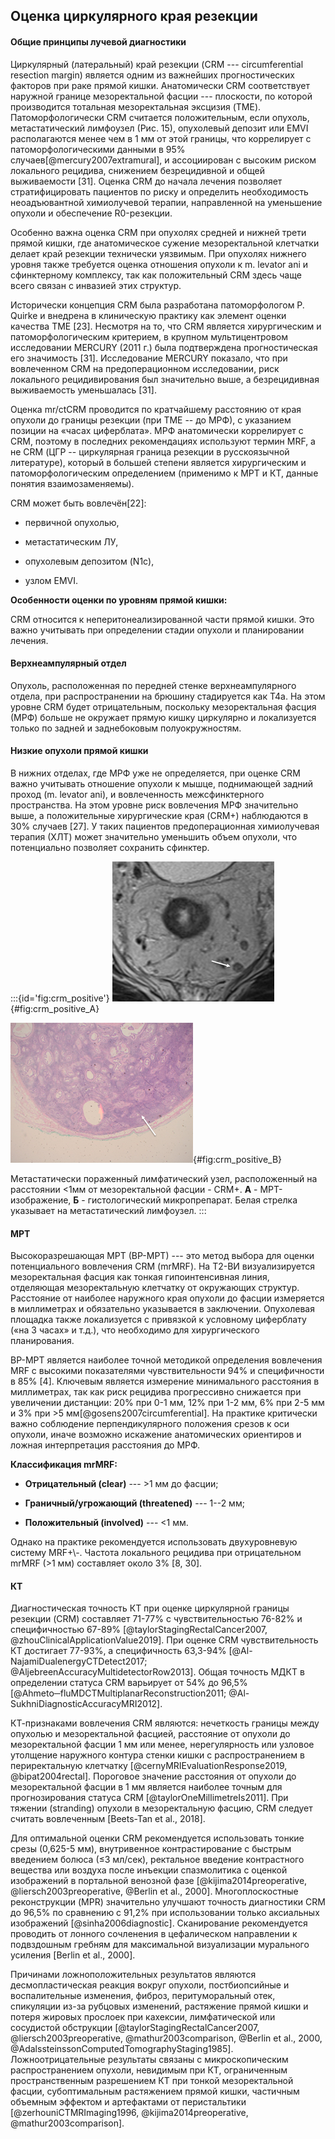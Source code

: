 ## Оценка циркулярного края резекции

#### Общие принципы лучевой диагностики

Циркулярный (латеральный) край резекции (CRM --- circumferential resection margin) является одним из важнейших прогностических факторов при раке прямой кишки. Анатомически CRM соответствует наружной границе мезоректальной фасции --- плоскости, по которой производится тотальная мезоректальная эксцизия (TME). Патоморфологически CRM считается положительным, если опухоль, метастатический лимфоузел (Рис. 15), опухолевый депозит или EMVI располагаются менее чем в 1 мм от этой границы, что коррелирует с патоморфологическими данными в 95% случаев\[@mercury2007extramural\], и ассоциирован с высоким риском локального рецидива, снижением безрецидивной и общей выживаемости \[31\]. Оценка CRM до начала лечения позволяет стратифицировать пациентов по риску и определить необходимость неоадъювантной химиолучевой терапии, направленной на уменьшение опухоли и обеспечение R0-резекции.

Особенно важна оценка CRM при опухолях средней и нижней трети прямой кишки, где анатомическое сужение мезоректальной клетчатки делает край резекции технически уязвимым. При опухолях нижнего уровня также требуется оценка отношения опухоли к m. levator ani и сфинктерному комплексу, так как положительный CRM здесь чаще всего связан с инвазией этих структур.

Исторически концепция CRM была разработана патоморфологом P. Quirke и внедрена в клиническую практику как элемент оценки качества TME \[23\]. Несмотря на то, что CRM является хирургическим и патоморфологическим критерием, в крупном мультицентровом исследовании MERCURY (2011 г.) была подтверждена прогностическая его значимость \[31\]. Исследование MERCURY показало, что при вовлеченном CRM на предоперационном исследовании, риск локального рецидивирования был значительно выше, а безрецидивная выживаемость уменьшалась \[31\].

Оценка mr/ctCRM проводится по кратчайшему расстоянию от края опухоли до границы резекции (при ТМЕ -- до МРФ), с указанием позиции на «часах циферблата». МРФ анатомически коррелирует с CRM, поэтому в последних рекомендациях используют термин MRF, а не CRM (ЦГР -- циркулярная граница резекции в русскоязычной литературе), который в большей степени является хирургическим и патоморфологическим определением (применимо к МРТ и КТ, данные понятия взаимозаменяемы).

CRM может быть вовлечён\[22\]:

-   первичной опухолью,

-   метастатическим ЛУ,

-   опухолевым депозитом (N1c),

-   узлом EMVI.

**Особенности оценки по уровням прямой кишки:**

CRM относится к неперитонеализированной части прямой кишки. Это важно учитывать при определении стадии опухоли и планировании лечения.

#### Верхнеампулярный отдел

Опухоль, расположенная по передней стенке верхнеампулярного отдела, при распространении на брюшину стадируется как T4a. На этом уровне CRM будет отрицательным, поскольку мезоректальная фасция (МРФ) больше не окружает прямую кишку циркулярно и локализуется только по задней и заднебоковым полуокружностям.

#### Низкие опухоли прямой кишки

В нижних отделах, где МРФ уже не определяется, при оценке CRM важно учитывать отношение опухоли к мышце, поднимающей задний проход (m. levator ani), и вовлеченность межсфинктерного пространства. На этом уровне риск вовлечения МРФ значительно выше, а положительные хирургические края (CRM+) наблюдаются в 30% случаев \[27\]. У таких пациентов предоперационная химиолучевая терапия (ХЛТ) может значительно уменьшить объем опухоли, что потенциально позволяет сохранить сфинктер.

:::{id='fig:crm_positive'}
![МРТ-изображение. Метастатически пораженный лимфатический узел (белая стрелка) на расстоянии <1мм от мезоректальной фасции.](./img/staging/crm/image35.png){#fig:crm_positive_A}

![Гистологический микропрепарат. Метастатически пораженный лимфатический узел (белая стрелка) на расстоянии <1мм от мезоректальной фасции.](./img/staging/crm/image28.png){#fig:crm_positive_B}

Метастатически пораженный лимфатический узел, расположенный на расстоянии <1мм от мезоректальной фасции - CRM+. **А** - МРТ-изображение, **Б** - гистологический микропрепарат. Белая стрелка указывает на метастатический лимфоузел.
:::

#### 

#### МРТ

Высокоразрешающая МРТ (ВР-МРТ) --- это метод выбора для оценки потенциального вовлечения CRM (mrMRF). На Т2-ВИ визуализируется мезоректальная фасция как тонкая гипоинтенсивная линия, отделяющая мезоректальную клетчатку от окружающих структур. Расстояние от наиболее наружного края опухоли до фасции измеряется в миллиметрах и обязательно указывается в заключении. Опухолевая площадка также локализуется с привязкой к условному циферблату («на 3 часах» и т.д.), что необходимо для хирургического планирования.

ВР-МРТ является наиболее точной методикой определения вовлечения MRF с высокими показателями чувствительности 94% и специфичности в 85% \[4\]. Ключевым является измерение минимального расстояния в миллиметрах, так как риск рецидива прогрессивно снижается при увеличении дистанции: 20% при 0-1 мм, 12% при 1-2 мм, 6% при 2-5 мм и 3% при \>5 мм\[@gosens2007circumferential\]. На практике критически важно соблюдение перпендикулярного положения срезов к оси опухоли, иначе возможно искажение анатомических ориентиров и ложная интерпретация расстояния до МРФ.

**Классификация mrMRF:**

-   **Отрицательный (clear)** --- \>1 мм до фасции;

-   **Граничный/угрожающий (threatened)** --- 1--2 мм;

-   **Положительный (involved)** --- \<1 мм.

Однако на практике рекомендуется использовать двухуровневую систему MRF+\\-. Частота локального рецидива при отрицательном mrMRF (\>1 мм) составляет около 3% \[8, 30\].

#### КТ

Диагностическая точность КТ при оценке циркулярной границы резекции (CRM) составляет 71-77% с чувствительностью 76-82% и специфичностью 67-89% \[@taylorStagingRectalCancer2007, \@zhouClinicalApplicationValue2019\]. При оценке CRM чувствительность КТ достигает 77-93%, а специфичность 63,3-94% \[@Al-NajamiDualenergyCTDetect2017; \@AljebreenAccuracyMultidetectorRow2013\]. Общая точность МДКТ в определении статуса CRM варьирует от 54% до 96,5% \[@Ahmeto─fluMDCTMultiplanarReconstruction2011; \@Al-SukhniDiagnosticAccuracyMRI2012\].

КТ-признаками вовлечения CRM являются: нечеткость границы между опухолью и мезоректальной фасцией, расстояние от опухоли до мезоректальной фасции 1 мм или менее, нерегулярность или узловое утолщение наружного контура стенки кишки с распространением в периректальную клетчатку \[@cernyMRIEvaluationResponse2019, \@bipat2004rectal\]. Пороговое значение расстояния от опухоли до мезоректальной фасции в 1 мм является наиболее точным для прогнозирования статуса CRM \[@taylorOneMillimetreIs2011\]. При тяжении (stranding) опухоли в мезоректальную фасцию, CRM следует считать вовлеченным \[Beets-Tan et al., 2018\].

Для оптимальной оценки CRM рекомендуется использовать тонкие срезы (0,625-5 мм), внутривенное контрастирование с быстрым введением болюса (≤3 мл/сек), ректальное введение контрастного вещества или воздуха после инъекции спазмолитика с оценкой изображений в портальной венозной фазе \[@kijima2014preoperative, \@liersch2003preoperative, \@Berlin et al., 2000\]. Многоплоскостные реконструкции (MPR) значительно улучшают точность диагностики CRM до 96,5% по сравнению с 91,2% при использовании только аксиальных изображений \[@sinha2006diagnostic\]. Сканирование рекомендуется проводить от лонного сочленения в цефалическом направлении к подвздошным гребням для максимальной визуализации мурального усиления \[Berlin et al., 2000\].

Причинами ложноположительных результатов являются десмопластическая реакция вокруг опухоли, постбиопсийные и воспалительные изменения, фиброз, перитуморальный отек, спикуляции из-за рубцовых изменений, растяжение прямой кишки и потеря жировых прослоек при кахексии, лимфатической или сосудистой обструкции \[@taylorStagingRectalCancer2007, \@liersch2003preoperative, \@mathur2003comparison, \@Berlin et al., 2000, \@AdalssteinssonComputedTomographyStaging1985\]. Ложноотрицательные результаты связаны с микроскопическим распространением опухоли, невидимым при КТ, ограниченным пространственным разрешением КТ при тонкой мезоректальной фасции, субоптимальным растяжением прямой кишки, частичным объемным эффектом и артефактами от перистальтики \[@zerhouniCTMRImaging1996, \@kijima2014preoperative, \@mathur2003comparison\].

